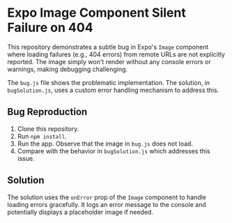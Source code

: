 # Expo Image Component Silent Failure on 404

This repository demonstrates a subtle bug in Expo's `Image` component where loading failures (e.g., 404 errors) from remote URLs are not explicitly reported. The image simply won't render without any console errors or warnings, making debugging challenging.

The `bug.js` file shows the problematic implementation.  The solution, in `bugSolution.js`, uses a custom error handling mechanism to address this.

## Bug Reproduction

1. Clone this repository.
2. Run `npm install`.
3. Run the app. Observe that the image in `bug.js` does not load.
4. Compare with the behavior in `bugSolution.js` which addresses this issue.

## Solution

The solution uses the `onError` prop of the `Image` component to handle loading errors gracefully.  It logs an error message to the console and potentially displays a placeholder image if needed.